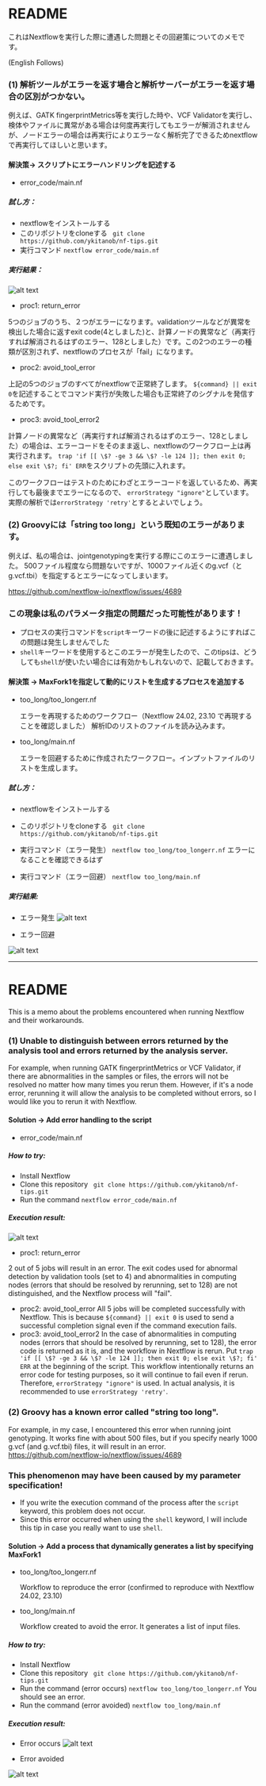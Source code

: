 # README

これはNextflowを実行した際に遭遇した問題とその回避策についてのメモです。

(English Follows)

### (1) 解析ツールがエラーを返す場合と解析サーバーがエラーを返す場合の区別がつかない。
例えば、GATK fingerprintMetrics等を実行した時や、VCF Validatorを実行し、検体やファイルに異常がある場合は何度再実行してもエラーが解消されませんが、ノードエラーの場合は再実行によりエラーなく解析完了できるためnextflowで再実行してほしいと思います。

#### 解決策->  スクリプトにエラーハンドリングを記述する
   - error_code/main.nf

##### 試し方：
   -  nextflowをインストールする
   - このリポジトリをcloneする
   ``` git clone https://github.com/ykitanob/nf-tips.git```
   - 実行コマンド
   ``` nextflow error_code/main.nf ```
   
##### 実行結果：
   ![alt text](image.png)

 - proc1: return_error 
 
 5つのジョブのうち、２つがエラーになります。validationツールなどが異常を検出した場合に返すexit code(4としました)と、計算ノードの異常など（再実行すれば解消されるはずのエラー、128としました）です。この2つのエラーの種類が区別されず、nextflowのプロセスが「fail」になります。
 - proc2: avoid_tool_error

上記の5つのジョブのすべてがnextflowで正常終了します。
```${command} || exit 0```を記述することでコマンド実行が失敗した場合も正常終了のシグナルを発信するためです。

- proc3: avoid_tool_error2

計算ノードの異常など（再実行すれば解消されるはずのエラー、128としました）の場合は、エラーコードをそのまま返し、nextflowのワークフロー上は再実行されます。
```trap 'if [[ \$? -ge 3 && \$? -le 124 ]]; then exit 0; else exit \$?; fi' ERR```をスクリプトの先頭に入れます。

このワークフローはテストのためにわざとエラーコードを返しているため、再実行しても最後までエラーになるので、
```errorStrategy "ignore"```としています。実際の解析では```errorStrategy 'retry'```とするとよいでしょう。



### (2) Groovyには「string too long」という既知のエラーがあります。
例えば、私の場合は、jointgenotypingを実行する際にこのエラーに遭遇しました。
500ファイル程度なら問題ないですが、1000ファイル近くのg.vcf（とg.vcf.tbi）を指定するとエラーになってしまいます。

https://github.com/nextflow-io/nextflow/issues/4689
### この現象は私のパラメータ指定の問題だった可能性があります！
- プロセスの実行コマンドを```script```キーワードの後に記述するようにすればこの問題は発生しませんでした
- ```shell```キーワードを使用するとこのエラーが発生したので、このtipsは、どうしても```shell```が使いたい場合には有効かもしれないので、記載しておきます。

#### 解決策 -> MaxFork1を指定して動的にリストを生成するプロセスを追加する

- too_long/too_longerr.nf

   エラーを再現するためのワークフロー（Nextflow 24.02, 23.10 で再現することを確認しました）
   解析IDのリストのファイルを読み込みます。

- too_long/main.nf

   エラーを回避するために作成されたワークフロー。インプットファイルのリストを生成します。

##### 試し方：
   -  nextflowをインストールする
   - このリポジトリをcloneする
   ``` git clone https://github.com/ykitanob/nf-tips.git```
   - 実行コマンド（エラー発生）   ``` nextflow too_long/too_longerr.nf ``` エラーになることを確認できるはず

   - 実行コマンド（エラー回避）
   ``` nextflow too_long/main.nf ```

##### 実行結果:
   - エラー発生
![alt text](image-3.png)

   - エラー回避
   
![alt text](image-4.png)

-----
# README
This is a memo about the problems encountered when running Nextflow and their workarounds.
### (1) Unable to distinguish between errors returned by the analysis tool and errors returned by the analysis server.
For example, when running GATK fingerprintMetrics or VCF Validator, if there are abnormalities in the samples or files, the errors will not be resolved no matter how many times you rerun them. However, if it's a node error, rerunning it will allow the analysis to be completed without errors, so I would like you to rerun it with Nextflow.
#### Solution -> Add error handling to the script
   - error_code/main.nf
##### How to try:
   - Install Nextflow
   - Clone this repository
   ``` git clone https://github.com/ykitanob/nf-tips.git```
   - Run the command
   ``` nextflow error_code/main.nf ```
   
##### Execution result:
   ![alt text](image.png)
 - proc1: return_error 
 
 2 out of 5 jobs will result in an error. The exit codes used for abnormal detection by validation tools (set to 4) and abnormalities in computing nodes (errors that should be resolved by rerunning, set to 128) are not distinguished, and the Nextflow process will "fail".
 - proc2: avoid_tool_error
All 5 jobs will be completed successfully with Nextflow.
This is because ```${command} || exit 0``` is used to send a successful completion signal even if the command execution fails.
- proc3: avoid_tool_error2
In the case of abnormalities in computing nodes (errors that should be resolved by rerunning, set to 128), the error code is returned as it is, and the workflow in Nextflow is rerun.
Put ```trap 'if [[ \$? -ge 3 && \$? -le 124 ]]; then exit 0; else exit \$?; fi' ERR``` at the beginning of the script.
This workflow intentionally returns an error code for testing purposes, so it will continue to fail even if rerun. Therefore, ```errorStrategy "ignore"``` is used. In actual analysis, it is recommended to use ```errorStrategy 'retry'```.
### (2) Groovy has a known error called "string too long".
For example, in my case, I encountered this error when running joint genotyping.
It works fine with about 500 files, but if you specify nearly 1000 g.vcf (and g.vcf.tbi) files, it will result in an error.
https://github.com/nextflow-io/nextflow/issues/4689
### This phenomenon may have been caused by my parameter specification!
- If you write the execution command of the process after the ```script``` keyword, this problem does not occur.
- Since this error occurred when using the ```shell``` keyword, I will include this tip in case you really want to use ```shell```.
#### Solution -> Add a process that dynamically generates a list by specifying MaxFork1
- too_long/too_longerr.nf

   Workflow to reproduce the error (confirmed to reproduce with Nextflow 24.02, 23.10)

- too_long/main.nf

   Workflow created to avoid the error. It generates a list of input files.
##### How to try:
   - Install Nextflow
   - Clone this repository
   ``` git clone https://github.com/ykitanob/nf-tips.git```
   - Run the command (error occurs)   ``` nextflow too_long/too_longerr.nf ``` You should see an error.
   - Run the command (error avoided)
   ``` nextflow too_long/main.nf ```
##### Execution result:
   - Error occurs
![alt text](image-3.png)

   - Error avoided
   
![alt text](image-4.png)
